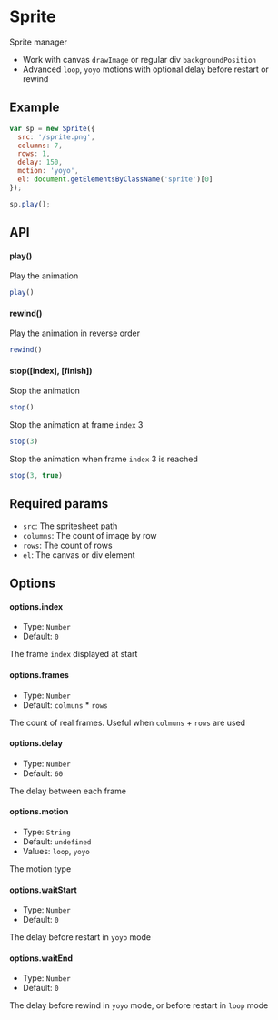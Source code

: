 # Sprite

Sprite manager

* Work with canvas `drawImage` or regular div `backgroundPosition`
* Advanced `loop`, `yoyo` motions with optional delay before restart or rewind


## Example

```js
var sp = new Sprite({
  src: '/sprite.png',
  columns: 7,
  rows: 1,
  delay: 150,
  motion: 'yoyo',
  el: document.getElementsByClassName('sprite')[0]
});

sp.play();
```


## API

#### play()

Play the animation

```js
play()
```

#### rewind()

Play the animation in reverse order

```js
rewind()
```

#### stop([index], [finish])

Stop the animation

```js
stop()
```

Stop the animation at frame `index` 3

```js
stop(3)
```

Stop the animation when frame `index` 3 is reached

```js
stop(3, true)
```

## Required params

* `src`: The spritesheet path
* `columns`: The count of image by row
* `rows`: The count of rows
* `el`: The canvas or div element

## Options

#### options.index

* Type: `Number`
* Default: `0`

The frame `index` displayed at start

#### options.frames

* Type: `Number`
* Default: `colmuns` * `rows`

The count of real frames. Useful when `colmuns` + `rows` are used

#### options.delay

* Type: `Number`
* Default: `60`

The delay between each frame

#### options.motion

* Type: `String`
* Default: `undefined`
* Values: `loop`, `yoyo`

The motion type

#### options.waitStart

* Type: `Number`
* Default: `0`

The delay before restart in `yoyo` mode

#### options.waitEnd

* Type: `Number`
* Default: `0`

The delay before rewind in `yoyo` mode, or before restart in `loop` mode
